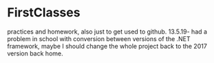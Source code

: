 # FirstClasses
practices and homework, also just to get used to github.
13.5.19- had a problem in school with conversion between versions of the .NET framework, maybe I should change the whole project back to the 2017 version back home.
